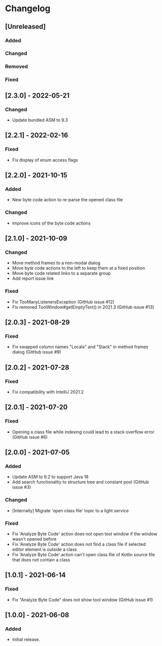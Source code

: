 # Changelog

## [Unreleased]
### Added

### Changed

### Removed

### Fixed

## [2.3.0] - 2022-05-21
### Changed
- Update bundled ASM to 9.3

## [2.2.1] - 2022-02-16
### Fixed
- Fix display of enum access flags

## [2.2.0] - 2021-10-15
### Added
- New byte code action to re-parse the opened class file

### Changed
- Improve icons of the byte code actions

## [2.1.0] - 2021-10-09
### Changed
- Move method frames to a non-modal dialog
- Move byte code actions to the left to keep them at a fixed position
- Move byte code related links to a separate group
- Add report issue link

### Fixed
- Fix TooManyListenersException (GitHub issue #12)
- Fix removed ToolWindow#getEmptyText() in 2021.3 (GitHub issue #13)

## [2.0.3] - 2021-08-29
### Fixed
- Fix swapped column names "Locals" and "Stack" in method frames dialog (GitHub issue #9)

## [2.0.2] - 2021-07-28
### Fixed
- Fix compatibility with IntelliJ 2021.2

## [2.0.1] - 2021-07-20
### Fixed
- Opening a class file while indexing could lead to a stack overflow error (GitHub issue #6)

## [2.0.0] - 2021-07-05
### Added
- Update ASM to 9.2 to support Java 18
- Add search functionality to structure tree and constant pool (GitHub issue #3)

### Changed
- [Internally] Migrate 'open class file' topic to a light service

### Fixed
- Fix 'Analyze Byte Code' action does not open tool window if the window wasn't opened before
- Fix 'Analyze Byte Code' action does not find a class file if selected editor element is outside a class
- Fix 'Analyze Byte Code' action can't open class file of Kotlin source file that does not contain a class

## [1.0.1] - 2021-06-14
### Fixed
- Fix "Analyze Byte Code" does not show tool window (GitHub issue #1)

## [1.0.0] - 2021-06-08
### Added
- Initial release.